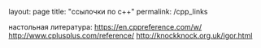 layout: page
title: "ссылочки по c++"
permalink: /cpp_links

настольная литература:
https://en.cppreference.com/w/
http://www.cplusplus.com/reference/
http://knockknock.org.uk/igor.html
